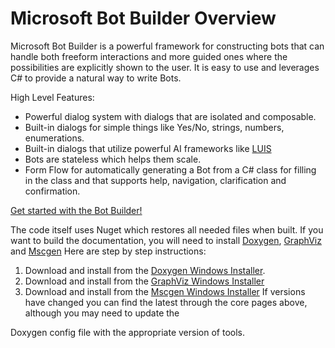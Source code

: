 # Microsoft Bot Builder Overview

Microsoft Bot Builder is a powerful framework for constructing bots that can handle both freeform interactions and more guided ones where the possibilities are explicitly shown to the user. It is easy to use and leverages C# to provide a natural way to write Bots.

High Level Features:
* Powerful dialog system with dialogs that are isolated and composable.  
* Built-in dialogs for simple things like Yes/No, strings, numbers, enumerations.  
* Built-in dialogs that utilize powerful AI frameworks like [LUIS](http://luis.ai)
* Bots are stateless which helps them scale.  
* Form Flow for automatically generating a Bot from a C# class for filling in the class and that supports help, navigation, clarification and confirmation.

[Get started with the Bot Builder!](http://docs.botframework.com/sdkreference/csharp/)

The code itself uses Nuget which restores all needed files when built.  If you want to build the documentation, 
you will need to install [Doxygen](http://www.stack.nl/~dimitri/doxygen/), [GraphViz](http://graphviz.org/) and [Mscgen](http://www.mcternan.me.uk/mscgen/)
Here are step by step instructions:

1. Download and install from the [Doxygen Windows Installer](http://ftp.stack.nl/pub/users/dimitri/doxygen-1.8.11-setup.exe).
2. Download and install from the [GraphViz Windows Installer](http://graphviz.org/pub/graphviz/stable/windows/graphviz-2.38.msi)
3. Download and install from the [Mscgen Windows Installer](http://www.mcternan.me.uk/mscgen/software/mscgen_0.20.exe)
If versions have changed you can find the latest through the core pages above, although you may need to update the

Doxygen config file with the appropriate version of tools.
